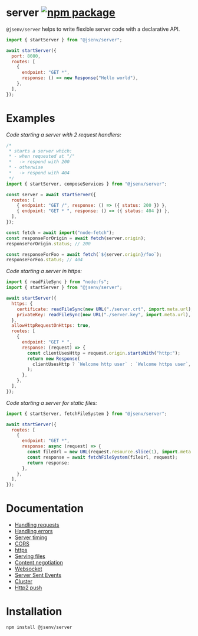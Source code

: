 # server [![npm package](https://img.shields.io/npm/v/@jsenv/server.svg?logo=npm&label=package)](https://www.npmjs.com/package/@jsenv/server)

`@jsenv/server` helps to write flexible server code with a declarative API.

```js
import { startServer } from "@jsenv/server";

await startServer({
  port: 8080,
  routes: [
    {
      endpoint: "GET *",
      response: () => new Response("Hello world"),
    },
  ],
});
```

# Examples

_Code starting a server with 2 request handlers:_

```js
/*
 * starts a server which:
 * - when requested at "/"
 *   -> respond with 200
 * - otherwise
 *   -> respond with 404
 */
import { startServer, composeServices } from "@jsenv/server";

const server = await startServer({
  routes: [
    { endpoint: "GET /", response: () => ({ status: 200 }) },
    { endpoint: "GET * ", response: () => ({ status: 404 }) },
  ],
});

const fetch = await import("node-fetch");
const responseForOrigin = await fetch(server.origin);
responseForOrigin.status; // 200

const responseForFoo = await fetch(`${server.origin}/foo`);
responseForFoo.status; // 404
```

_Code starting a server in https:_

```js
import { readFileSync } from "node:fs";
import { startServer } from "@jsenv/server";

await startServer({
  https: {
    certificate: readFileSync(new URL("./server.crt", import.meta.url), "utf8"),
    privateKey: readFileSync(new URL("./server.key", import.meta.url), "utf8"),
  },
  allowHttpRequestOnHttps: true,
  routes: [
    {
      endpoint: "GET * ",
      response: (request) => {
        const clientUsesHttp = request.origin.startsWith("http:");
        return new Response(
          clientUsesHttp ? `Welcome http user` : `Welcome https user`,
        );
      },
    },
  ],
});
```

_Code starting a server for static files:_

```js
import { startServer, fetchFileSystem } from "@jsenv/server";

await startServer({
  routes: [
    {
      endpoint: "GET *",
      response: async (request) => {
        const fileUrl = new URL(request.resource.slice(1), import.meta.url);
        const response = await fetchFileSystem(fileUrl, request);
        return response;
      },
    },
  ],
});
```

# Documentation

- [Handling requests](./docs/handling_requests.md)
- [Handling errors](./docs/handling_errors.md)
- [Server timing](./docs/server_timing.md)
- [CORS](./docs/cors.md)
- [https](./docs/https.md)
- [Serving files](./docs/serving_files.md)
- [Content negotiation](./docs/content_negotiation.md)
- [Websocket](./docs/websocket.md)
- [Server Sent Events](./docs/server_sent_events.md)
- [Cluster](./docs/cluster.md)
- [Http2 push](./docs/http2_push.md)

# Installation

```console
npm install @jsenv/server
```
